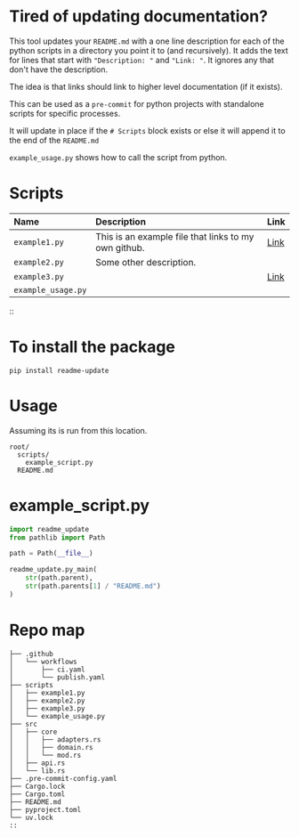 # Tired of updating documentation?
This tool updates your `README.md` with a one line description for each of the python scripts in a directory you point it to (and recursively). It adds the text for lines that start with `"Description: "` and `"Link: "`. It ignores any that don't have the description.

The idea is that links should link to higher level documentation (if it exists).

This can be used as a `pre-commit` for python projects with standalone scripts for specific processes.

It will update in place if the `# Scripts` block exists or else it will append it to the end of the `README.md`

`example_usage.py` shows how to call the script from python.

# Scripts
| Name | Description | Link |
|:---|:---|:---|
| `example1.py` | This is an example file that links to my own github. | [Link](https://github.com/second-ed) |
| `example2.py` | Some other description. |  |
| `example3.py` |  | [Link](https://doc.rust-lang.org/book/) |
| `example_usage.py` |  |  |
::

# To install the package
```shell
pip install readme-update
```

# Usage
Assuming its is run from this location.
```shell
root/
  scripts/
    example_script.py
  README.md
```

# example_script.py
```python
import readme_update
from pathlib import Path

path = Path(__file__)

readme_update.py_main(
    str(path.parent),
    str(path.parents[1] / "README.md")
)
```


# Repo map
```
├── .github
│   └── workflows
│       ├── ci.yaml
│       └── publish.yaml
├── scripts
│   ├── example1.py
│   ├── example2.py
│   ├── example3.py
│   └── example_usage.py
├── src
│   ├── core
│   │   ├── adapters.rs
│   │   ├── domain.rs
│   │   └── mod.rs
│   ├── api.rs
│   └── lib.rs
├── .pre-commit-config.yaml
├── Cargo.lock
├── Cargo.toml
├── README.md
├── pyproject.toml
└── uv.lock
::
```
